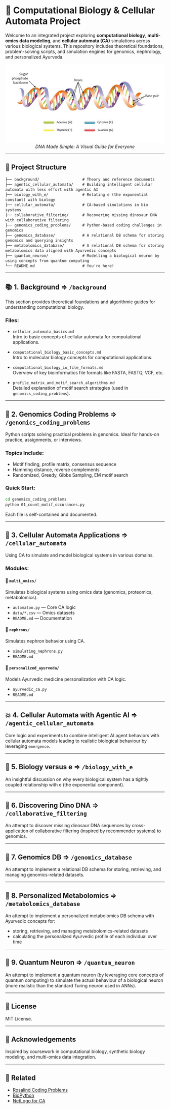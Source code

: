 
# 🧬 Computational Biology & Cellular Automata Project

Welcome to an integrated project exploring **computational biology**, **multi-omics data modeling**, and **cellular automata (CA)** simulations across various biological systems. This repository includes theoretical foundations, problem-solving scripts, and simulation engines for genomics, nephrology, and personalized Ayurveda.

<p align="center">
  <img src="background/images/DNA_double_helix.jpg" alt="DNA Made Simple: A Visual Guide for Everyone" width="600"/>
  <br/>
  <em>DNA Made Simple: A Visual Guide for Everyone</em>
</p>

---

## 📁 Project Structure

```
├── background/                   # Theory and reference documents
├── agentic_cellular_automata/    # Building intelligent cellular automata with less effort with agentic AI
├── biology_with_e/               # Relating e (the exponential constant) with biology
├── cellular_automata/            # CA-based simulations in bio systems
├── collaborative_filtering/      # Recovering missing dinosaur DNA with collaborative filtering
├── genomics_coding_problems/     # Python-based coding challenges in genomics
├── genomics_database/            # A relational DB schema for storing genomics and querying insights
├── metabolomics_database/        # A relational DB schema for storing metabolomics data aligned with Ayurvedic concepts
├── quantum_neuron/               # Modelling a biological neuron by using concepts from quantum computing
└── README.md                     # You're here!
```

---

## 📚 1. Background => `/background`

This section provides theoretical foundations and algorithmic guides for understanding computational biology.

### Files:
- `cellular_automata_basics.md`  
  Intro to basic concepts of cellular automata for computational applications.

- `computational_biology_basic_concepts.md`  
  Intro to molecular biology concepts for computational applications.

- `computational_biology_io_file_formats.md`  
  Overview of key bioinformatics file formats like FASTA, FASTQ, VCF, etc.

- `profile_matrix_and_motif_search_algorithms.md`  
  Detailed explanation of motif search strategies (used in `genomics_coding_problems`).

---

## 🧬 2. Genomics Coding Problems => `/genomics_coding_problems`

Python scripts solving practical problems in genomics. Ideal for hands-on practice, assignments, or interviews.

### Topics Include:
- Motif finding, profile matrix, consensus sequence
- Hamming distance, reverse complements
- Randomized, Greedy, Gibbs Sampling, EM motif search

### Quick Start:
```bash
cd genomics_coding_problems
python 01_count_motif_occurances.py
```

Each file is self-contained and documented.

---

## 🧪 3. Cellular Automata Applications => `/cellular_automata`

Using CA to simulate and model biological systems in various domains.

### Modules:

#### 🔬 `multi_omics/`
Simulates biological systems using omics data (genomics, proteomics, metabolomics).
- `automaton.py` — Core CA logic
- `data/*.csv` — Omics datasets
- `README.md` — Documentation

#### 🧫 `nephrons/`
Simulates nephron behavior using CA.
- `simulating_nephrons.py`
- `README.md`

#### 🌿 `personalized_ayurveda/`
Models Ayurvedic medicine personalization with CA logic.
- `ayurvedic_ca.py`
- `README.md`

---

## 💥 4. Cellular Automata with Agentic AI => `/agentic_cellular_automata`
Core logic and experiments to combine intelligent AI agent behaviors with cellular automata models leading to realistic biological behaviour by leveraging `emergence`.

---

## 🧩 5. Biology versus e => `/biology_with_e`
An insightful discussion on why every biological system has a tightly coupled relationship with e (the exponential component).

---

## 🦕 6. Discovering Dino DNA => `/collaborative_filtering`
An attempt to discover missing dinosaur DNA sequences by cross-application of collaborative filtering (inspired by recommender systems) to genomics.

---

## 🧬 7. Genomics DB => `/genomics_database`
An attempt to implement a relational DB schema for storing, retrieving, and managing genomics-related datasets.

---

## 🎯 8. Personalized Metabolomics => `/metabolomics_database`
An attempt to implement a personalized metabolomics DB schema with Ayurvedic concepts for:
  - storing, retrieving, and managing metabolomics-related datasets
  - calculating the personalized Ayurvedic profile of each individual over time 

---

## 🔮 9. Quantum Neuron => `/quantum_neuron`
An attempt to implement a quantum neuron (by leveraging core concepts of quantum computing) to simulate the actual behaviour of a biological neuron (more realistic than the standard Turing neuron used in ANNs).

---

## 📄 License

MIT License.

---

## 🙌 Acknowledgements

Inspired by coursework in computational biology, synthetic biology modeling, and multi-omics data integration.

---

## 🔗 Related

- [Rosalind Coding Problems](http://rosalind.info/)
- [BioPython](https://biopython.org/)
- [NetLogo for CA](https://ccl.northwestern.edu/netlogo/)
